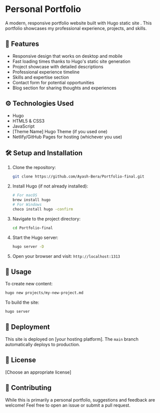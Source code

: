 

# Personal Portfolio

A modern, responsive portfolio website built with Hugo static site . This portfolio showcases my professional experience, projects, and skills.

## 🚀 Features

- Responsive design that works on desktop and mobile
- Fast loading times thanks to Hugo's static site generation
- Project showcase with detailed descriptions
- Professional experience timeline
- Skills and expertise section
- Contact form for potential opportunities
- Blog section for sharing thoughts and experiences

## ⚙️ Technologies Used

- Hugo
- HTML5 & CSS3
- JavaScript
- [Theme Name] Hugo Theme (if you used one)
- Netlify/GitHub Pages for hosting (whichever you use)

## 🛠️ Setup and Installation

1. Clone the repository:
   ```bash
   git clone https://github.com/Ayash-Bera/Portfolio-final.git
   ```

2. Install Hugo (if not already installed):
   ```bash
   # For macOS
   brew install hugo
   # For Windows
   choco install hugo -confirm
   ```

3. Navigate to the project directory:
   ```bash
   cd Portfolio-final
   ```

4. Start the Hugo server:
   ```bash
   hugo server -D
   ```

5. Open your browser and visit: `http://localhost:1313`

## 📝 Usage

To create new content:
```bash
hugo new projects/my-new-project.md
```

To build the site:
```bash
hugo server
```

## 🚀 Deployment

This site is deployed on [your hosting platform]. The `main` branch automatically deploys to production.

## 📄 License

[Choose an appropriate license]

## 🤝 Contributing

While this is primarily a personal portfolio, suggestions and feedback are welcome! Feel free to open an issue or submit a pull request.
